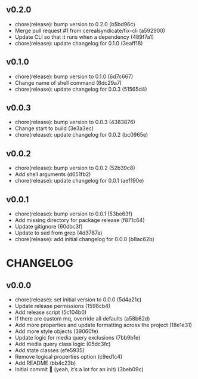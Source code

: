 ## v0.2.0
- chore(release): bump version to 0.2.0 (b5bd96c)
- Merge pull request #1 from cerealsyndicate/fix-cli (a592900)
- Update CLI so that it runs when a dependency (489f7a1)
- chore(release): update changelog for 0.1.0 (3eaff18)

## v0.1.0
- chore(release): bump version to 0.1.0 (6d7c667)
- Change name of shell command (6dc29a7)
- chore(release): update changelog for 0.0.3 (51565d4)

## v0.0.3
- chore(release): bump version to 0.0.3 (4383876)
- Change start to build (3e3a3ec)
- chore(release): update changelog for 0.0.2 (bc0965e)

## v0.0.2
- chore(release): bump version to 0.0.2 (52b39c8)
- Add shell arguments (d651fb2)
- chore(release): update changelog for 0.0.1 (ae1190e)

## v0.0.1
- chore(release): bump version to 0.0.1 (53be63f)
- Add missing directory for package release (f871c64)
- Update gitignore (60dbc3f)
- Update to sed from grep (4d3787a)
- chore(release): add initial changelog for 0.0.0 (b8ac62b)

# CHANGELOG

## v0.0.0
- chore(release): set initial version to 0.0.0 (5d4a21c)
- Update release permissions (1598cb4)
- Add release script (5c104b0)
- If there are custom mq, override all defaults (a58b62d)
- Add more properties and update formatting across the project (18e1e31)
- Add more style objects (39060fe)
- Update logic for media query exclusions (7bb9b1e)
- Add media query class logic (05dc3fc)
- Add state classes (efe5935)
- Remove logical properties option (c9ed1c4)
- Add README (bb4c23b)
- Initial commit :pencil: (yeah, it’s a lot for an init) (3beb09c)
